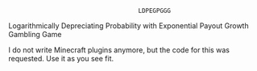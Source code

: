                                         LDPEGPGGG
Logarithmically Depreciating Probability with Exponential Payout Growth Gambling Game

I do not write Minecraft plugins anymore, but the code for this was requested. Use it as you see fit.
